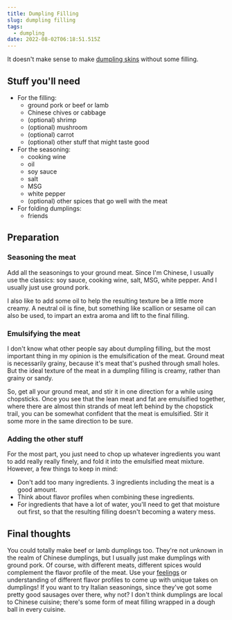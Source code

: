 ```yaml
---
title: Dumpling Filling
slug: dumpling filling
tags:
  - dumpling
date: 2022-08-02T06:18:51.515Z
---
```

It doesn't make sense to make [dumpling skins](/recipes/homemade-dumpling-skins) without some filling.

## Stuff you'll need

* For the filling:
  * ground pork or beef or lamb
  * Chinese chives or cabbage
  * (optional) shrimp
  * (optional) mushroom
  * (optional) carrot
  * (optional) other stuff that might taste good
* For the seasoning:
  * cooking wine
  * oil
  * soy sauce
  * salt
  * MSG
  * white pepper
  * (optional) other spices that go well with the meat
* For folding dumplings:
  * friends

## Preparation

### Seasoning the meat

Add all the seasonings to your ground meat. Since I'm Chinese, I usually use the classics: soy sauce, cooking wine, salt, MSG, white pepper. And I usually just use ground pork.

I also like to add some oil to help the resulting texture be a little more creamy. A neutral oil is fine, but something like scallion or sesame oil can also be used, to impart an extra aroma and lift to the final filling.

### Emulsifying the meat

I don't know what other people say about dumpling filling, but the most important thing in my opinion is the emulsification of the meat. Ground meat is necessarily grainy, because it's meat that's pushed through small holes. But the ideal texture of the meat in a dumpling filling is creamy, rather than grainy or sandy.

So, get all your ground meat, and stir it in one direction for a while using chopsticks. Once you see that the lean meat and fat are emulsified together, where there are almost thin strands of meat left behind by the chopstick trail, you can be somewhat confident that the meat is emulsified. Stir it some more in the same direction to be sure.

### Adding the other stuff

For the most part, you just need to chop up whatever ingredients you want to add really really finely, and fold it into the emulsified meat mixture. However, a few things to keep in mind:
- Don't add too many ingredients. 3 ingredients including the meat is a good amount.
- Think about flavor profiles when combining these ingredients.
- For ingredients that have a lot of water, you'll need to get that moisture out first, so that the resulting filling doesn't becoming a watery mess.



## Final thoughts

You could totally make beef or lamb dumplings too. They're not unknown in the realm of Chinese dumplings, but I usually just make dumplings with ground pork. Of course, with different meats, different spices would complement the flavor profile of the meat. Use your [feelings](/principles/cooking-with-feelings) or understanding of different flavor profiles to come up with unique takes on dumplings! If you want to try Italian seasonings, since they've got some pretty good sausages over there, why not? I don't think dumplings are local to Chinese cuisine; there's some form of meat filling wrapped in a dough ball in every cuisine.
